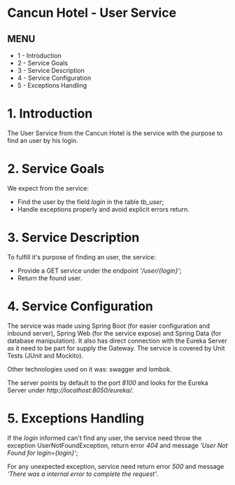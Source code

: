 # Cancun Hotel - User Service

## MENU
* 1 - Introduction
* 2 - Service Goals
* 3 - Service Description
* 4 - Service Configuration
* 5 - Exceptions Handling

# 1. Introduction
The User Service from the Cancun Hotel is the service with the purpose to find an user by his login.

# 2. Service Goals
We expect from the service:
* Find the user by the field *login* in the table *tb_user*;
* Handle exceptions properly and avoid explicit errors return.

# 3. Service Description
To fulfill it's purpose of finding an user, the service:
* Provide a GET service under the endpoint *'/user/{login}'*;
* Return the found user.

# 4. Service Configuration
The service was made using Spring Boot (for easier configuration and inbound server), Spring Web (for the service expose) and Spring Data (for database manipulation). It also has direct connection with the Eureka Server as it need to be part for supply the Gateway. The service is covered by Unit Tests (JUnit and Mockito).

Other technologies used on it was: swagger and lombok.

The server points by default to the port *8100* and looks for the Eureka Server under *http://localhost:8050/eureka/*.

# 5. Exceptions Handling 
If the *login* informed can't find any user, the service need throw the exception UserNotFoundException, return error *404* and message *'User Not Found for login={login}'*;

For any unexpected exception, service need return error *500* and message *'There was a internal error to complete the request'*.